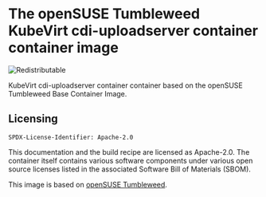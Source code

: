 # The openSUSE Tumbleweed KubeVirt cdi-uploadserver container container image
![Redistributable](https://img.shields.io/badge/Redistributable-Yes-green)

KubeVirt cdi-uploadserver container container based on the openSUSE Tumbleweed Base Container Image.

## Licensing

`SPDX-License-Identifier: Apache-2.0`

This documentation and the build recipe are licensed as Apache-2.0.
The container itself contains various software components under various open source licenses listed in the associated
Software Bill of Materials (SBOM).

This image is based on [openSUSE Tumbleweed](https://get.opensuse.org/tumbleweed/).
